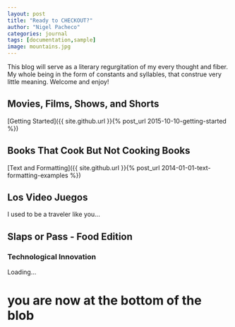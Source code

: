```yaml
---
layout: post
title: "Ready to CHECKOUT?"
author: "Nigel Pacheco"
categories: journal
tags: [documentation,sample]
image: mountains.jpg
---
```


This blog will serve as a literary regurgitation of my every thought and fiber. My whole being in the form of constants and syllables, that construe very little meaning. Welcome and enjoy!

## Movies, Films, Shows, and Shorts

[Getting Started]({{ site.github.url }}{% post_url 2015-10-10-getting-started %})

## Books That Cook But Not Cooking Books

[Text and Formatting]({{ site.github.url }}{% post_url 2014-01-01-text-formatting-examples %})

## Los Video Juegos

I used to be a traveler like you...

## Slaps or Pass - Food Edition

### Technological Innovation

Loading...

# you are now at the bottom of the blob

